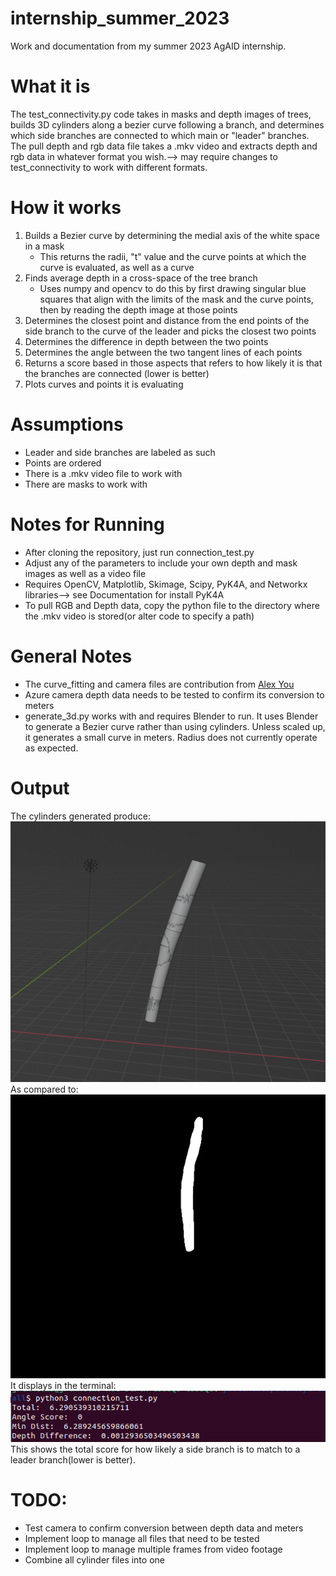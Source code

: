 # internship_summer_2023
Work and documentation from my summer 2023 AgAID internship.

# What it is
The test_connectivity.py code takes in masks and depth images of trees, builds 3D cylinders along a bezier curve following a branch, and determines which side branches are connected to which main or "leader" branches.
The pull depth and rgb data file takes a .mkv video and extracts depth and rgb data in whatever format you wish.--> may require changes to test_connectivity to work with different formats.

# How it works
1. Builds a Bezier curve by determining the medial axis of the white space in a mask
   - This returns the radii, "t" value and the curve points at which the curve is evaluated, as well as a curve
2. Finds average depth in a cross-space of the tree branch
   - Uses numpy and opencv to do this by first drawing singular blue squares that align with the limits of the mask and the curve points, then by reading the depth image at those points
3. Determines the closest point and distance from the end points of the side branch to the curve of the leader and picks the closest two points
4. Determines the difference in depth between the two points
5. Determines the angle between the two tangent lines of each points
6. Returns a score based in those aspects that refers to how likely it is that the branches are connected (lower is better)
7. Plots curves and points it is evaluating
    
# Assumptions
- Leader and side branches are labeled as such
- Points are ordered
- There is a .mkv video file to work with
- There are masks to work with
  
# Notes for Running
- After cloning the repository, just run connection_test.py
- Adjust any of the parameters to include your own depth and mask images as well as a video file
- Requires OpenCV, Matplotlib, Skimage, Scipy, PyK4A, and Networkx libraries--> see Documentation for install PyK4A
- To pull RGB and Depth data, copy the python file to the directory where the .mkv video is stored(or alter code to specify a path)

# General Notes
- The curve_fitting and camera files are contribution from [Alex You](https://github.com/osu-youa)
- Azure camera depth data needs to be tested to confirm its conversion to meters
- generate_3d.py works with and requires Blender to run. It uses Blender to generate a Bezier curve rather than using cylinders. Unless scaled up, it generates a small curve in meters. Radius does not currently operate as expected.

# Output
The cylinders generated produce:
![alt text](generated.png)
As compared to:
![alt text](leader_mask.png)
It displays in the terminal:
![alt text](output.png)
This shows the total score for how likely a side branch is to match to a leader branch(lower is better).

# TODO:
- Test camera to confirm conversion between depth data and meters
- Implement loop to manage all files that need to be tested
- Implement loop to manage multiple frames from video footage
- Combine all cylinder files into one
